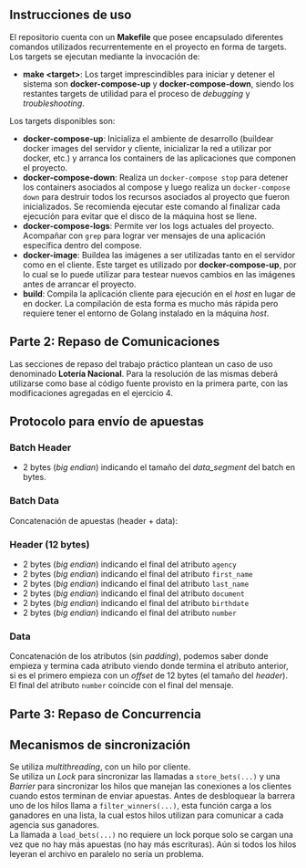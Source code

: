 ## Instrucciones de uso
El repositorio cuenta con un **Makefile** que posee encapsulado diferentes comandos utilizados recurrentemente en el proyecto en forma de targets. Los targets se ejecutan mediante la invocación de:

* **make \<target\>**:
Los target imprescindibles para iniciar y detener el sistema son **docker-compose-up** y **docker-compose-down**, siendo los restantes targets de utilidad para el proceso de _debugging_ y _troubleshooting_.

Los targets disponibles son:
* **docker-compose-up**: Inicializa el ambiente de desarrollo (buildear docker images del servidor y cliente, inicializar la red a utilizar por docker, etc.) y arranca los containers de las aplicaciones que componen el proyecto.
* **docker-compose-down**: Realiza un `docker-compose stop` para detener los containers asociados al compose y luego realiza un `docker-compose down` para destruir todos los recursos asociados al proyecto que fueron inicializados. Se recomienda ejecutar este comando al finalizar cada ejecución para evitar que el disco de la máquina host se llene.
* **docker-compose-logs**: Permite ver los logs actuales del proyecto. Acompañar con `grep` para lograr ver mensajes de una aplicación específica dentro del compose.
* **docker-image**: Buildea las imágenes a ser utilizadas tanto en el servidor como en el cliente. Este target es utilizado por **docker-compose-up**, por lo cual se lo puede utilizar para testear nuevos cambios en las imágenes antes de arrancar el proyecto.
* **build**: Compila la aplicación cliente para ejecución en el _host_ en lugar de en docker. La compilación de esta forma es mucho más rápida pero requiere tener el entorno de Golang instalado en la máquina _host_.

## Parte 2: Repaso de Comunicaciones

Las secciones de repaso del trabajo práctico plantean un caso de uso denominado **Lotería Nacional**. Para la resolución de las mismas deberá utilizarse como base al código fuente provisto en la primera parte, con las modificaciones agregadas en el ejercicio 4.

## Protocolo para envío de apuestas

### Batch Header
* 2 bytes (_big endian_) indicando el tamaño del _data_segment_ del batch en
  bytes.

### Batch Data
Concatenación de apuestas (header + data):

### Header (12 bytes)
* 2 bytes (_big endian_) indicando el final del atributo `agency`
* 2 bytes (_big endian_) indicando el final del atributo `first_name`
* 2 bytes (_big endian_) indicando el final del atributo `last_name`
* 2 bytes (_big endian_) indicando el final del atributo `document`
* 2 bytes (_big endian_) indicando el final del atributo `birthdate`
* 2 bytes (_big endian_) indicando el final del atributo `number`

### Data
Concatenación de los atributos (sin _padding_), podemos saber donde empieza y
termina cada atributo viendo donde termina el atributo anterior, si es el
primero empieza con un _offset_ de 12 bytes (el tamaño del _header_).  
El final del atributo `number` coincide con el final del mensaje.

## Parte 3: Repaso de Concurrencia

## Mecanismos de sincronización
Se utiliza _multithreading_, con un hilo por cliente.  
Se utiliza un _Lock_ para sincronizar las llamadas a `store_bets(...)` y una
_Barrier_ para sincronizar los hilos que manejan las conexiones a los clientes
cuando estos terminan de enviar apuestas. Antes de desbloquear la barrera uno
de los hilos llama a `filter_winners(...)`, esta función carga a los ganadores
en una lista, la cual estos hilos utilizan para comunicar a cada agencia sus
ganadores.  
La llamada a `load_bets(...)` no requiere un lock porque solo se cargan una vez
que no hay más apuestas (no hay más escrituras). Aún si todos los hilos leyeran
el archivo en paralelo no sería un problema.
